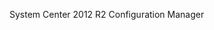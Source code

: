 <Token xmlns:xlink="http://www.w3.org/1999/xlink">System Center 2012 R2 Configuration Manager</Token>

<!--HONumber=Jun16_HO4-->


